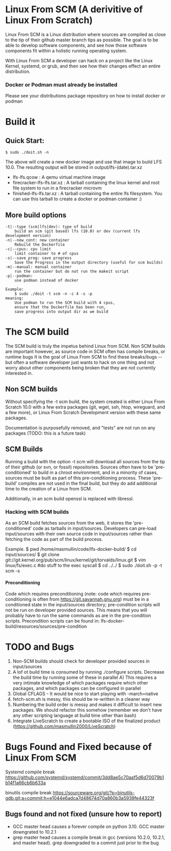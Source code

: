 # Linux From SCM (A derivitive of Linux From Scratch)

Linux From SCM is a Linux distribution where sources are compiled as close to the tip of their github master branch tips as possible.
The goal is to be able to develop software components, and see how those software components fit within a holistic running operating system.

With Linux From SCM a developer can hack on a project like the Linux Kernel, systemd, or grub, and then see how their changes effect an entire distribution.

### Docker or Podman must already be installed
Please see your distributions package repository on how to install docker or podman

# Build it

## Quick Start: 
    $ sudo ./doit.sh -n

The above will create a new docker image and use that image to build LFS 10.0.
The resulting output will be stored in output/lfs-(date).tar.xz
- lfs-lfs.qcow : A qemu virtual machine image
- firecracker-lfs-lfs.tar.xz : A tarball containing the linux kernel and root file system to run in a firecracker microvm
- finished-lfs-lfs.tar.xz : A tarball containing the entire lfs filesystem.  You can use this tarball to create a docker or podman container :)
  
## More build options
	-t|--type (scm|lfs|dev): type of build
		build an scm (git based) lfs (10.0) or dev (current lfs development version)
	-n|--new_cont: new container
		Rebuild the Dockerfile
	-c|--cpus: cpu limit
		limit container to # of cpus
	-s|--save_prog: save progress
		Save the Progress in the output directory (useful for scm builds)
	-m|--manual: manual container
		run the container but do not run the makeit script
	-p|--podman:
		use podman instead of docker

	Example:
		$ sudo ./doit -t scm -n -c 4 -s -p
	meaning:
		Use podman to run the SCM build with 4 cpus,
		ensure that the Dockerfile has been run,
		save progress into output dir as we build

# The SCM build
The SCM build is truly the impetus behind Linux from SCM.  Non SCM builds are important however, as source code in SCM often has compile breaks, or runtime bugs It is the goal of Linux From SCM to find these breaks/bugs -- but often a software developer just wants to hack on one thing and not worry about other components being broken that they are not currently interested in.

## Non SCM builds
Without specifying the -t scm build, the system created is either Linux From Scratch 10.0 with a few extra packages (git, wget, ssh, htop, wireguard, and a few more), or Linux From Scratch Development version with these same packages.

Documentation is purposefully removed, and "tests" are not run on any packages (TODO: this is a future task)
## SCM Builds
Running a build with the option -t scm will download all sources from the tip of their github (or svn, or fossil) repositories.  Sources often have to be 'pre-conditioned' to build in a chroot environment, and in a minority of cases, sources must be built as part of this pre-conditioning process.  These 'pre-build' compiles are not used in the final build, but they do add additional time to the creation of a Linux from SCM.

Additionally, in an scm build openssl is replaced with libressl.

### Hacking with SCM builds
As an SCM build fetches sources from the web, it stores the 'pre-conditioned' code as tarballs in input/sources.  Developers can pre-load input/sources with their own source code in input/sources rather than fetching the code as part of the build process.

Example.
    $ pwd
    /home/masmullin/code/lfs-docker-build/
    $ cd input/sources/
    $ git clone git://git.kernel.org/pub/scm/linux/kernel/git/torvalds/linux.git
    $ vim linux/fs/exec.c #do stuff to the exec syscall
    $ cd ../../
    $ sudo ./doit.sh -p -t scm -s

#### Preconditioning
Code which requires preconditioning (note: code which requires pre-conditioning is often from https://git.savannah.gnu.org) must be in a conditioned state in the input/sources directory; pre-condition scripts will not be run on developer provided sources.  This means that you will probably have to run the same commands as are in the pre-condition scripts.
Precondition scripts can be found in:
lfs-docker-build/resources/sources/pre-condition

# TODO and Bugs

1) Non-SCM builds should check for developer provided sources in input/sources
2) A lof ot build time is consumed by running ./configure scripts.  Decrease the build time by running some of these in parallel
  A) This requires a very intimate knowledge of which packages require which other packages, and which packages can be configured in parallel
3) Global CFLAGS - It would be nice to start playing with -march=native
4) fetch-scm.sh is messy, this should be re-written in a cleaner way
5) Numbering the build order is messy and makes it difficult to insert new packages.  We should refactor this somehow (remember we don't have any other scripting language at build time other than bash)
6) Integrate LiveScratch to create a bootable ISO of the finalized product (https://github.com/masmullin2000/LiveScratch)

# Bugs Found and Fixed because of Linux From SCM
Systemd compile break
https://github.com/systemd/systemd/commit/3dd8ae5c70aaf5d6d70079b1b14f1a66cb6b633a

binutils compile break
https://sourceware.org/git/?p=binutils-gdb.git;a=commit;h=e1044e6adca7d48674d70a860b3a5939fe44323f

## Bugs found and not fixed (unsure how to report)
- GCC master head causes a forever compile on python 3.10.  GCC master downgrated to 10.2.1
- grep master head causes a compile break in gcc (versions 10.2.0, 10.2.1, and master head).  grep downgraded to a commit just prior to the bug
